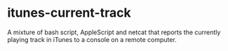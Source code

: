 itunes-current-track
====================

A mixture of bash script, AppleScript and netcat that reports the currently playing track in iTunes to a console on a remote computer.
